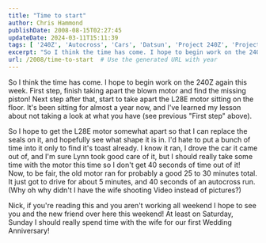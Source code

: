 ```yaml
---
title: "Time to start"
author: Chris Hammond
publishDate: 2008-08-15T02:27:45
updateDate: 2024-03-11T15:11:39
tags: [ '240Z', 'Autocross', 'Cars', 'Datsun', 'Project 240Z', 'Project240z', 'Project240Zcom', 'Video', 'Videos' ]
excerpt: "So I think the time has come. I hope to begin work on the 240Z again this week. First step, finish taking apart the blown motor and find the missing piston! Next step after that, start to take apart the L28E motor sitting on the floor. It's been sitting for almost a year now, and I've learned my lesson about not taking a look at what you have (see previous &quot;First step&quot; above). So I hope to get the L28E motor somewhat apart so that I can replace the seals on it, and hopefully see what shape it is in. I'd hate to put a bunch of time into it only to find it's toast already. I know it ran, I drove the car it came out of, and I'm sure Lynn took good care of it, but I should really take some time with the motor this time so I don't get 40 seconds of time out of it! Now, to be fair, the old motor ran for probably a good 25 to 30 minutes total. It just got to drive for about 5 minutes, and 40 seconds of an autocross run. (Why oh why didn't I have the wife shooting Video instead of pictures?) Nick, if you're reading this and you aren't working all weekend I hope to see you and the new friend over here this weekend! At least on Saturday, Sunday I should really spend time with the wife for our first Wedding..."
url: /2008/time-to-start  # Use the generated URL with year
---
```

<p>So I think the time has come. I hope to begin work on the 240Z again this week. First step, finish taking apart the blown motor and find the missing piston! Next step after that, start to take apart the L28E motor sitting on the floor. It's been sitting for almost a year now, and I've learned my lesson about not taking a look at what you have (see previous &quot;First step&quot; above).</p> <p>So I hope to get the L28E motor somewhat apart so that I can replace the seals on it, and hopefully see what shape it is in. I'd hate to put a bunch of time into it only to find it's toast already. I know it ran, I drove the car it came out of, and I'm sure Lynn took good care of it, but I should really take some time with the motor this time so I don't get 40 seconds of time out of it! Now, to be fair, the old motor ran for probably a good 25 to 30 minutes total. It just got to drive for about 5 minutes, and 40 seconds of an autocross run. (Why oh why didn't I have the wife shooting Video instead of pictures?)</p> <p>Nick, if you're reading this and you aren't working all weekend I hope to see you and the new friend over here this weekend! At least on Saturday, Sunday I should really spend time with the wife for our first Wedding Anniversary!</p>
